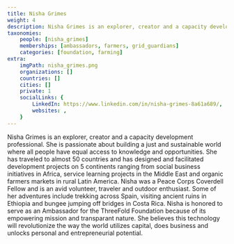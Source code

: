 ```yaml
---
title: Nisha Grimes
weight: 4
description: Nisha Grimes is an explorer, creator and a capacity development professional.
taxonomies:
    people: [nisha_grimes]
    memberships: [ambassadors, farmers, grid_guardians]
    categories: [foundation, farming]
extra:
    imgPath: nisha_grimes.png
    organizations: []
    countries: []
    cities: []
    private: 1
    socialLinks: {
        LinkedIn: https://www.linkedin.com/in/nisha-grimes-8a61a689/,
        websites: ,
    }
---
```


Nisha Grimes is an explorer, creator and a capacity development professional. She is passionate about building a just and sustainable world where all people have equal access to knowledge and opportunities. She has traveled to almost 50 countries and has designed and facilitated development projects on 5 continents ranging from social business initiatives in Africa, service learning projects in the Middle East and organic farmers markets in rural Latin America. Nisha was a Peace Corps Coverdell Fellow and is an avid volunteer, traveler and outdoor enthusiast. Some of her adventures include trekking across Spain, visiting ancient ruins in Ethiopia and bungee jumping off bridges in Costa Rica. Nisha is honored to serve as an Ambassador for the ThreeFold Foundation because of its empowering mission and transparant nature. She believes this technology will revolutionize the way the world utilizes capital, does business and unlocks personal and entrepreneurial potential.
